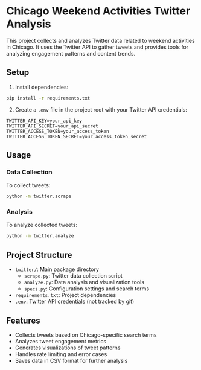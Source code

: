 # Chicago Weekend Activities Twitter Analysis

This project collects and analyzes Twitter data related to weekend activities in Chicago. It uses the Twitter API to gather tweets and provides tools for analyzing engagement patterns and content trends.

## Setup

1. Install dependencies:
```bash
pip install -r requirements.txt
```

2. Create a `.env` file in the project root with your Twitter API credentials:
```
TWITTER_API_KEY=your_api_key
TWITTER_API_SECRET=your_api_secret
TWITTER_ACCESS_TOKEN=your_access_token
TWITTER_ACCESS_TOKEN_SECRET=your_access_token_secret
```

## Usage

### Data Collection

To collect tweets:
```bash
python -m twitter.scrape
```

### Analysis

To analyze collected tweets:
```bash
python -m twitter.analyze
```

## Project Structure

- `twitter/`: Main package directory
  - `scrape.py`: Twitter data collection script
  - `analyze.py`: Data analysis and visualization tools
  - `specs.py`: Configuration settings and search terms
- `requirements.txt`: Project dependencies
- `.env`: Twitter API credentials (not tracked by git)

## Features

- Collects tweets based on Chicago-specific search terms
- Analyzes tweet engagement metrics
- Generates visualizations of tweet patterns
- Handles rate limiting and error cases
- Saves data in CSV format for further analysis 